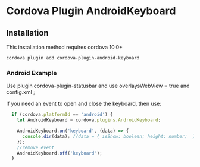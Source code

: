 # Cordova Plugin AndroidKeyboard

<!-- [![Android Testsuite](https://github.com/SinGlEBW/cordova-plugin-android-keyboard.git)](https://github.com/SinGlEBW/cordova-plugin-android-keyboard.git)  -->



## Installation

This installation method requires cordova 10.0+

    cordova plugin add cordova-plugin-android-keyboard

<!-- It is also possible to install via repo url directly ( unstable )

    cordova plugin add https://github.com/apache/cordova-plugin-statusbar.git -->


### Android Example


Use plugin cordova-plugin-statusbar and use overlaysWebView = true and config.xml <preference name="StatusBarOverlaysWebView" value="true" />;


If you need an event to open and close the keyboard, then use:

```js
  if (cordova.platformId == 'android') {
    let AndroidKeyboard = cordova.plugins.AndroidKeyboard;

    AndroidKeyboard.on('keyboard', (data) => {
      console.dir(data); //data = { isShow: boolean; height: number;  }
    });
    //remove event
    AndroidKeyboard.off('keyboard');
  }
```